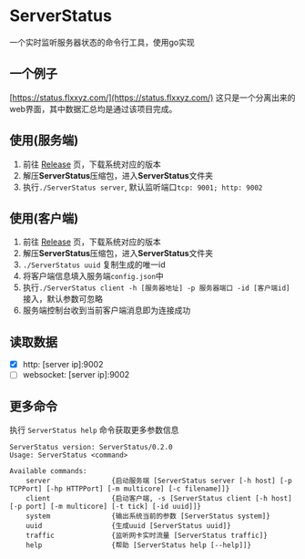 # ServerStatus
一个实时监听服务器状态的命令行工具，使用go实现

## 一个例子
[https://status.flxxyz.com/](https://status.flxxyz.com/) 这只是一个分离出来的web界面，其中数据汇总均是通过该项目完成。

## 使用(服务端)
1. 前往 [Release](https://github.com/flxxyz/ServerStatus/releases) 页，下载系统对应的版本
2. 解压**ServerStatus**压缩包，进入**ServerStatus**文件夹
3. 执行`./ServerStatus server`, 默认监听端口`tcp: 9001; http: 9002`

## 使用(客户端)
1. 前往 [Release](https://github.com/flxxyz/ServerStatus/releases) 页，下载系统对应的版本
2. 解压**ServerStatus**压缩包，进入**ServerStatus**文件夹
3. `./ServerStatus uuid` 复制生成的唯一id
4. 将客户端信息填入服务端`config.json`中
5. 执行`./ServerStatus client -h [服务器地址] -p 服务器端口 -id [客户端id]`接入，默认参数可忽略
6. 服务端控制台收到当前客户端消息即为连接成功

## 读取数据
- [x] http: [server ip]:9002
- [ ] websocket: [server ip]:9002

## 更多命令
执行 `ServerStatus help` 命令获取更多参数信息
```text
ServerStatus version: ServerStatus/0.2.0
Usage: ServerStatus <command>

Available commands:
    server               {启动服务端 [ServerStatus server [-h host] [-p TCPPort] [-hp HTTPPort] [-m multicore] [-c filename]]}
    client               {启动客户端, -s [ServerStatus client [-h host] [-p port] [-m multicore] [-t tick] [-id uuid]]}
    system               {输出系统当前的参数 [ServerStatus system]}
    uuid                 {生成uuid [ServerStatus uuid]}
    traffic              {监听网卡实时流量 [ServerStatus traffic]}
    help                 {帮助 [ServerStatus help [--help]]}
```